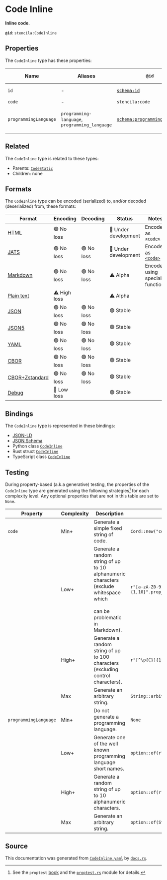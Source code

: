# Code Inline

**Inline code.**

**`@id`**: `stencila:CodeInline`

## Properties

The `CodeInline` type has these properties:

| Name                  | Aliases                                        | `@id`                                                                  | Type                                                                                            | Description                           | Inherited from                                                                                           |
| --------------------- | ---------------------------------------------- | ---------------------------------------------------------------------- | ----------------------------------------------------------------------------------------------- | ------------------------------------- | -------------------------------------------------------------------------------------------------------- |
| `id`                  | -                                              | [`schema:id`](https://schema.org/id)                                   | [`String`](https://github.com/stencila/stencila/blob/main/docs/reference/schema/data/string.md) | The identifier for this item.         | [`Entity`](https://github.com/stencila/stencila/blob/main/docs/reference/schema/other/entity.md)         |
| `code`                | -                                              | `stencila:code`                                                        | [`Cord`](https://github.com/stencila/stencila/blob/main/docs/reference/schema/data/cord.md)     | The code.                             | [`CodeStatic`](https://github.com/stencila/stencila/blob/main/docs/reference/schema/code/code-static.md) |
| `programmingLanguage` | `programming-language`, `programming_language` | [`schema:programmingLanguage`](https://schema.org/programmingLanguage) | [`String`](https://github.com/stencila/stencila/blob/main/docs/reference/schema/data/string.md) | The programming language of the code. | [`CodeStatic`](https://github.com/stencila/stencila/blob/main/docs/reference/schema/code/code-static.md) |

## Related

The `CodeInline` type is related to these types:

- Parents: [`CodeStatic`](https://github.com/stencila/stencila/blob/main/docs/reference/schema/code/code-static.md)
- Children: none

## Formats

The `CodeInline` type can be encoded (serialized) to, and/or decoded (deserialized) from, these formats:

| Format                                                                                             | Encoding         | Decoding     | Status                 | Notes                                                                                              |
| -------------------------------------------------------------------------------------------------- | ---------------- | ------------ | ---------------------- | -------------------------------------------------------------------------------------------------- |
| [HTML](https://github.com/stencila/stencila/blob/main/docs/reference/formats/html.md)              | 🟢 No loss        |              | 🚧 Under development    | Encoded as [`<code>`](https://developer.mozilla.org/en-US/docs/Web/HTML/Element/code)              |
| [JATS](https://github.com/stencila/stencila/blob/main/docs/reference/formats/jats.md)              | 🟢 No loss        | 🟢 No loss    | 🚧 Under development    | Encoded as [`<code>`](https://jats.nlm.nih.gov/articleauthoring/tag-library/1.3/element/code.html) |
| [Markdown](https://github.com/stencila/stencila/blob/main/docs/reference/formats/markdown.md)      | 🟢 No loss        | 🟢 No loss    | ⚠️ Alpha               | Encoded using special function                                                                     |
| [Plain text](https://github.com/stencila/stencila/blob/main/docs/reference/formats/text.md)        | ⚠️ High loss     |              | ⚠️ Alpha               |                                                                                                    |
| [JSON](https://github.com/stencila/stencila/blob/main/docs/reference/formats/json.md)              | 🟢 No loss        | 🟢 No loss    | 🟢 Stable               |                                                                                                    |
| [JSON5](https://github.com/stencila/stencila/blob/main/docs/reference/formats/json5.md)            | 🟢 No loss        | 🟢 No loss    | 🟢 Stable               |                                                                                                    |
| [YAML](https://github.com/stencila/stencila/blob/main/docs/reference/formats/yaml.md)              | 🟢 No loss        | 🟢 No loss    | 🟢 Stable               |                                                                                                    |
| [CBOR](https://github.com/stencila/stencila/blob/main/docs/reference/formats/cbor.md)              | 🟢 No loss        | 🟢 No loss    | 🟢 Stable               |                                                                                                    |
| [CBOR+Zstandard](https://github.com/stencila/stencila/blob/main/docs/reference/formats/cborzst.md) | 🟢 No loss        | 🟢 No loss    | 🟢 Stable               |                                                                                                    |
| [Debug](https://github.com/stencila/stencila/blob/main/docs/reference/formats/debug.md)            | 🔷 Low loss       |              | 🟢 Stable               |                                                                                                    |

## Bindings

The `CodeInline` type is represented in these bindings:

- [JSON-LD](https://stencila.dev/CodeInline.jsonld)
- [JSON Schema](https://stencila.dev/CodeInline.schema.json)
- Python class [`CodeInline`](https://github.com/stencila/stencila/blob/main/python/python/stencila/types/code_inline.py)
- Rust struct [`CodeInline`](https://github.com/stencila/stencila/blob/main/rust/schema/src/types/code_inline.rs)
- TypeScript class [`CodeInline`](https://github.com/stencila/stencila/blob/main/typescript/src/types/CodeInline.ts)

## Testing

During property-based (a.k.a generative) testing, the properties of the `CodeInline` type are generated using the following strategies[^1] for each complexity level. Any optional properties that are not in this table are set to `None`.

| Property              | Complexity | Description                                                                                                                    | Strategy                                   |
| --------------------- | ---------- | ------------------------------------------------------------------------------------------------------------------------------ | ------------------------------------------ |
| `code`                | Min+       | Generate a simple fixed string of code.                                                                                        | `Cord::new("code")`                        |
|                       | Low+       | Generate a random string of up to 10 alphanumeric characters (exclude whitespace which<br><br>can be problematic in Markdown). | `r"[a-zA-Z0-9]{1,10}".prop_map(Cord::new)` |
|                       | High+      | Generate a random string of up to 100 characters (excluding control characters).                                               | `r"[^\p{C}]{1,100}".prop_map(Cord::new)`   |
|                       | Max        | Generate an arbitrary string.                                                                                                  | `String::arbitrary().prop_map(Cord::new)`  |
| `programmingLanguage` | Min+       | Do not generate a programming language.                                                                                        | `None`                                     |
|                       | Low+       | Generate one of the well known programming language short names.                                                               | `option::of(r"(cpp)\|(js)\|(py)\|(r)\|(ts)")` |
|                       | High+      | Generate a random string of up to 10 alphanumeric characters.                                                                  | `option::of(r"[a-zA-Z0-9]{1,10}")`         |
|                       | Max        | Generate an arbitrary string.                                                                                                  | `option::of(String::arbitrary())`          |

## Source

This documentation was generated from [`CodeInline.yaml`](https://github.com/stencila/stencila/blob/main/schema/CodeInline.yaml) by [`docs.rs`](https://github.com/stencila/stencila/blob/main/rust/schema-gen/src/docs.rs).

[^1]: See the `proptest` [book](https://proptest-rs.github.io/proptest/) and the [`proptest.rs`](https://github.com/stencila/stencila/blob/main/rust/schema/src/proptests.rs) module for details.